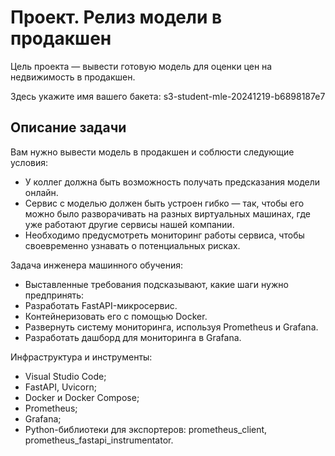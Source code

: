# Проект. Релиз модели в продакшен

Цель проекта — вывести готовую модель для оценки цен на недвижимость в продакшен. 

Здесь укажите имя вашего бакета: s3-student-mle-20241219-b6898187e7

## Описание задачи
Вам нужно вывести модель в продакшен и соблюсти следующие условия:
- У коллег должна быть возможность получать предсказания модели онлайн.
- Сервис с моделью должен быть устроен гибко — так, чтобы его можно было разворачивать на разных виртуальных машинах, где уже работают другие сервисы нашей компании.
- Необходимо предусмотреть мониторинг работы сервиса, чтобы своевременно узнавать о потенциальных рисках.

Задача инженера машинного обучения:
- Выставленные требования подсказывают, какие шаги нужно предпринять:
- Разработать FastAPI-микросервис.
- Контейнеризовать его с помощью Docker.
- Развернуть систему мониторинга, используя Prometheus и Grafana.
- Разработать дашборд для мониторинга в Grafana.

Инфраструктура и инструменты:
- Visual Studio Code;
- FastAPI, Uvicorn;
- Docker и Docker Compose;
- Prometheus;
- Grafana;
- Python-библиотеки для экспортеров: prometheus_client, prometheus_fastapi_instrumentator.
